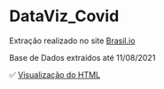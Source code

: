 # DataViz_Covid

Extração realizado no site [Brasil.io](https://brasil.io/dataset/covid19/files/)

Base de Dados extraídos até 11/08/2021

:white_check_mark: [Visualização do HTML](https://rawcdn.githack.com/leandroko/DataViz_Covid/52f281ec52ee8b1e1c64b174525b2494b810294e/DataViz_Covid.html)

